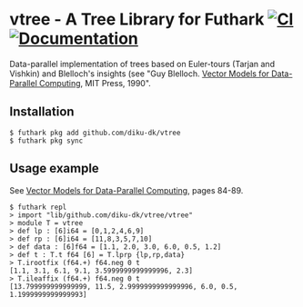 # vtree - A Tree Library for Futhark [![CI](https://github.com/diku-dk/vtree/workflows/CI/badge.svg)](https://github.com/diku-dk/vtree/actions) [![Documentation](https://futhark-lang.org/pkgs/github.com/diku-dk/vtree/status.svg)](https://futhark-lang.org/pkgs/github.com/diku-dk/vtree/latest/)

Data-parallel implementation of trees based on Euler-tours (Tarjan and Vishkin)
and Blelloch's insights (see "Guy Blelloch. [Vector Models for Data-Parallel Computing](https://www.cs.cmu.edu/~guyb/papers/Ble90.pdf), MIT Press, 1990".

## Installation

```
$ futhark pkg add github.com/diku-dk/vtree
$ futhark pkg sync
```

## Usage example

See [Vector Models for Data-Parallel Computing](https://www.cs.cmu.edu/~guyb/papers/Ble90.pdf), pages 84-89.

```
$ futhark repl
> import "lib/github.com/diku-dk/vtree/vtree"
> module T = vtree
> def lp : [6]i64 = [0,1,2,4,6,9]
> def rp : [6]i64 = [11,8,3,5,7,10]
> def data : [6]f64 = [1.1, 2.0, 3.0, 6.0, 0.5, 1.2]
> def t : T.t f64 [6] = T.lprp {lp,rp,data}
> T.irootfix (f64.+) f64.neg 0 t
[1.1, 3.1, 6.1, 9.1, 3.5999999999999996, 2.3]
> T.ileaffix (f64.+) f64.neg 0 t
[13.799999999999999, 11.5, 2.9999999999999996, 6.0, 0.5, 1.1999999999999993]
```
